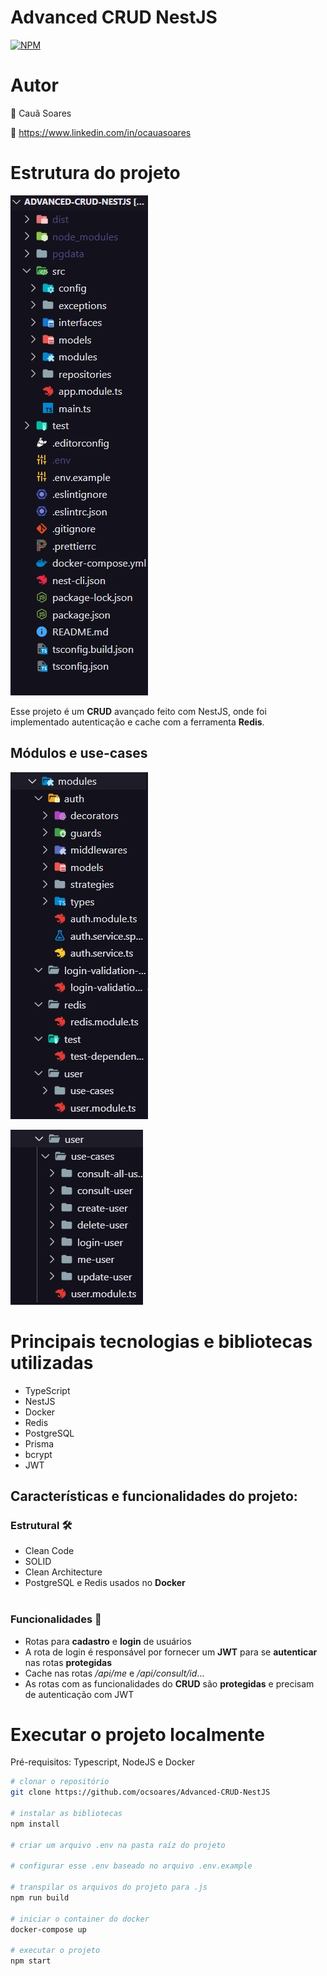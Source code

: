 # **Advanced CRUD NestJS**

[![NPM](https://img.shields.io/npm/l/react)](https://github.com/neliocursos/exemplo-readme/blob/main/LICENSE)

# Autor

👤 Cauã Soares

💼 https://www.linkedin.com/in/ocauasoares

# Estrutura do projeto

![Estrutura](https://raw.githubusercontent.com/ocsoares/images/master/advanced-crud-nestjs/structure.jpg)

Esse projeto é um **CRUD** avançado feito com NestJS, onde foi implementado autenticação e cache com a ferramenta **Redis**.

## Módulos e use-cases

![Módulos](https://raw.githubusercontent.com/ocsoares/images/master/advanced-crud-nestjs/modules.jpg)

![User use-cases](https://raw.githubusercontent.com/ocsoares/images/master/advanced-crud-nestjs/use-cases.jpg)

# Principais tecnologias e bibliotecas utilizadas

-   TypeScript
-   NestJS
-   Docker
-   Redis
-   PostgreSQL
-   Prisma
-   bcrypt
-   JWT

## Características e funcionalidades do projeto:

### Estrutural 🛠️

-   Clean Code
-   SOLID
-   Clean Architecture
-   PostgreSQL e Redis usados no **Docker**
    <br>
    <br>

### Funcionalidades 🎯

-   Rotas para **cadastro** e **login** de usuários
-   A rota de login é responsável por fornecer um **JWT** para se **autenticar** nas rotas **protegidas**
-   Cache nas rotas _/api/me_ e _/api/consult/id_...
-   As rotas com as funcionalidades do **CRUD** são **protegidas** e precisam de autenticação com JWT

# Executar o projeto localmente

Pré-requisitos: Typescript, NodeJS e Docker

```bash
# clonar o repositório
git clone https://github.com/ocsoares/Advanced-CRUD-NestJS

# instalar as bibliotecas
npm install

# criar um arquivo .env na pasta raíz do projeto

# configurar esse .env baseado no arquivo .env.example

# transpilar os arquivos do projeto para .js
npm run build

# iniciar o container do docker
docker-compose up

# executar o projeto
npm start
```
